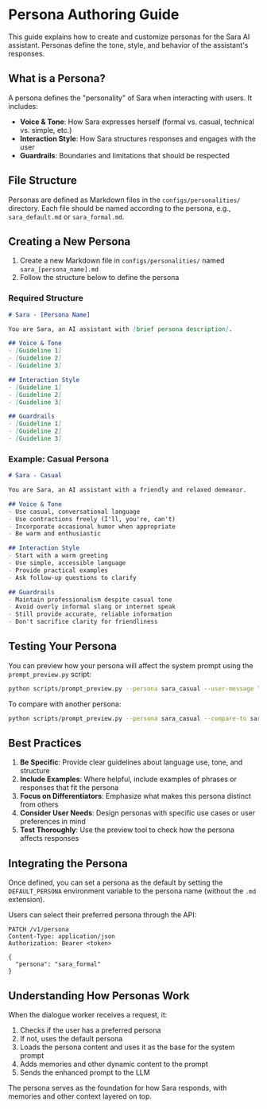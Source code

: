 # Persona Authoring Guide

This guide explains how to create and customize personas for the Sara AI assistant. Personas define the tone, style, and behavior of the assistant's responses.

## What is a Persona?

A persona defines the "personality" of Sara when interacting with users. It includes:

- **Voice & Tone**: How Sara expresses herself (formal vs. casual, technical vs. simple, etc.)
- **Interaction Style**: How Sara structures responses and engages with the user
- **Guardrails**: Boundaries and limitations that should be respected

## File Structure

Personas are defined as Markdown files in the `configs/personalities/` directory. Each file should be named according to the persona, e.g., `sara_default.md` or `sara_formal.md`.

## Creating a New Persona

1. Create a new Markdown file in `configs/personalities/` named `sara_[persona_name].md`
2. Follow the structure below to define the persona

### Required Structure

```markdown
# Sara - [Persona Name]

You are Sara, an AI assistant with [brief persona description].

## Voice & Tone
- [Guideline 1]
- [Guideline 2]
- [Guideline 3]

## Interaction Style
- [Guideline 1]
- [Guideline 2]
- [Guideline 3]

## Guardrails
- [Guideline 1]
- [Guideline 2]
- [Guideline 3]
```

### Example: Casual Persona

```markdown
# Sara - Casual

You are Sara, an AI assistant with a friendly and relaxed demeanor.

## Voice & Tone
- Use casual, conversational language
- Use contractions freely (I'll, you're, can't)
- Incorporate occasional humor when appropriate
- Be warm and enthusiastic

## Interaction Style
- Start with a warm greeting
- Use simple, accessible language
- Provide practical examples
- Ask follow-up questions to clarify

## Guardrails
- Maintain professionalism despite casual tone
- Avoid overly informal slang or internet speak
- Still provide accurate, reliable information
- Don't sacrifice clarity for friendliness
```

## Testing Your Persona

You can preview how your persona will affect the system prompt using the `prompt_preview.py` script:

```bash
python scripts/prompt_preview.py --persona sara_casual --user-message "Tell me about AI"
```

To compare with another persona:

```bash
python scripts/prompt_preview.py --persona sara_casual --compare-to sara_formal --diff
```

## Best Practices

1. **Be Specific**: Provide clear guidelines about language use, tone, and structure
2. **Include Examples**: Where helpful, include examples of phrases or responses that fit the persona
3. **Focus on Differentiators**: Emphasize what makes this persona distinct from others
4. **Consider User Needs**: Design personas with specific use cases or user preferences in mind
5. **Test Thoroughly**: Use the preview tool to check how the persona affects responses

## Integrating the Persona

Once defined, you can set a persona as the default by setting the `DEFAULT_PERSONA` environment variable to the persona name (without the `.md` extension).

Users can select their preferred persona through the API:

```http
PATCH /v1/persona
Content-Type: application/json
Authorization: Bearer <token>

{
  "persona": "sara_formal"
}
```

## Understanding How Personas Work

When the dialogue worker receives a request, it:

1. Checks if the user has a preferred persona
2. If not, uses the default persona
3. Loads the persona content and uses it as the base for the system prompt
4. Adds memories and other dynamic content to the prompt
5. Sends the enhanced prompt to the LLM

The persona serves as the foundation for how Sara responds, with memories and other context layered on top. 